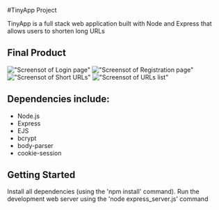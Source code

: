 #TinyApp Project

TinyApp is a full stack web application built with Node and Express that allows users to shorten long URLs

## Final Product
!["Screensot of Login page"](https://github.com/CourtneyChu/Week2Day2/blob/feature/user-registration/docs/Login%20Page%20Shot.png)
!["Screensot of Registration page"](https://github.com/CourtneyChu/Week2Day2/blob/feature/user-registration/docs/Register%20Page%20Shot.png)
!["Screensot of Short URLs"](https://github.com/CourtneyChu/Week2Day2/blob/feature/user-registration/docs/Short%20URL%20Shot.png)
!["Screensot of URLs list"](https://github.com/CourtneyChu/Week2Day2/blob/feature/user-registration/docs/URLs%20list%20shot.png)


## Dependencies include:
- Node.js
- Express
- EJS
- bcrypt
- body-parser
- cookie-session

## Getting Started

Install all dependencies (using the 'npm install' command).
Run the development web server using the 'node express_server.js' command

